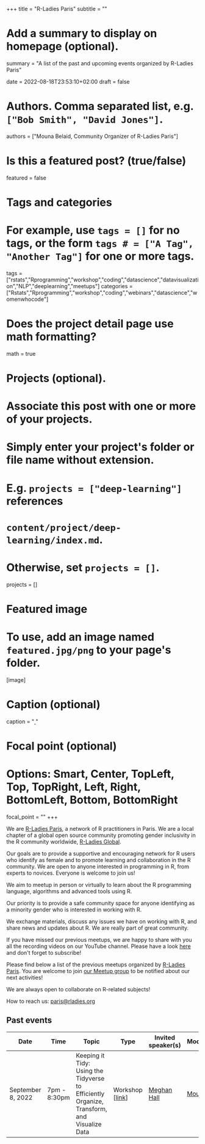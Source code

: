+++
title = "R-Ladies Paris"
subtitle = ""

# Add a summary to display on homepage (optional).
summary = "A list of the past and upcoming events organized by R-Ladies Paris"

date = 2022-08-18T23:53:10+02:00
draft = false

# Authors. Comma separated list, e.g. `["Bob Smith", "David Jones"]`.
authors = ["Mouna Belaid, Community Organizer of R-Ladies Paris"]

# Is this a featured post? (true/false)
featured = false

# Tags and categories
# For example, use `tags = []` for no tags, or the form `tags # = ["A Tag", "Another Tag"]` for one or more tags.
tags = ["rstats","Rprogramming","workshop","coding","datascience","datavisualization","NLP","deeplearning","meetups"]
categories = ["Rstats","Rprogramming","workshop","coding","webinars","datascience","womenwhocode"]

# Does the project detail page use math formatting?
math = true

# Projects (optional).
#   Associate this post with one or more of your projects.
#   Simply enter your project's folder or file name without extension.
#   E.g. `projects = ["deep-learning"]` references 
#   `content/project/deep-learning/index.md`.
#   Otherwise, set `projects = []`.
projects = []

# Featured image
# To use, add an image named `featured.jpg/png` to your page's folder. 
[image]
  # Caption (optional)
  caption = "[ ](https://rladies.org/tunisia-rladies/)"

  # Focal point (optional)
  # Options: Smart, Center, TopLeft, Top, TopRight, Left, Right, BottomLeft, Bottom, BottomRight
  focal_point = ""
+++

We are [R-Ladies Paris](https://www.meetup.com/rladies-paris/), a network of R practitioners in Paris. We are a local chapter of a global open source community promoting gender inclusivity in the R community worldwide, [R-Ladies Global](https://t.co/7HMQw0VGas).

Our goals are to provide a supportive and encouraging network for R users who identify as female and to promote learning and collaboration in the R community. We are open to anyone interested in programming in R, from experts to novices. Everyone is welcome to join us!

We aim to meetup in person or virtually to learn about the R programming language, algorithms and advanced tools using R. 

Our priority is to provide a safe community space for anyone identifying as a minority gender who is interested in working with R.

We exchange materials, discuss any issues we have on working with R, and share news and updates about R. We are really part of great community.

If you have missed our previous meetups, we are happy to share with you all the recording videos on our YouTube channel. Please have a look [here](https://www.youtube.com/channel/UCWTFKtW_ReLP9zmMTYjRqug) and don't forget to subscribe!

Please find below a list of the previous meetups organized by [R-Ladies Paris](https://twitter.com/RLadiesParis). You are welcome to join [our Meetup group](https://www.meetup.com/rladies-paris/) to be notified about our next activities!

We are always open to collaborate on R-related subjects!

How to reach us: paris@rladies.org

## Past events

| Date  | Time  | Topic  | Type  | Invited speaker(s) | Moderator(s) | Place  | Event materials  |
|---|---|---|---|---|---|---|---|
| September 8, 2022 | 7pm - 8:30pm | Keeping it Tidy: Using the Tidyverse to Efficiently Organize, Transform, and Visualize Data | Workshop [[link](https://www.meetup.com/rladies-paris/events/287856868/)] | [Meghan Hall](https://meghan.rbind.io/) | [Mouna Belaid](https://mounabelaid.netlify.app/) | Zoom | To provide |
